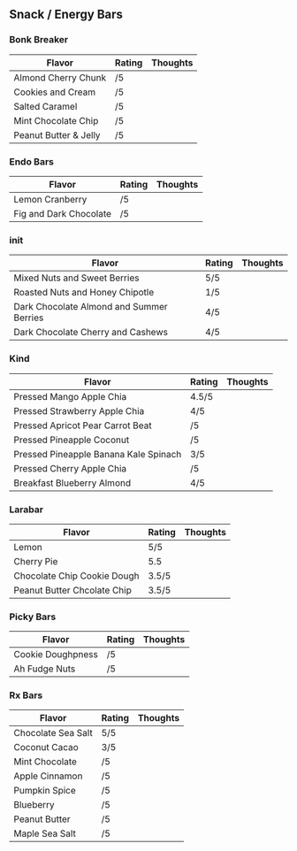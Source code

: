 
## Snack / Energy Bars

### Bonk Breaker

| Flavor | Rating | Thoughts |
|--------|--------|----------|
| Almond Cherry Chunk | /5 | | 
| Cookies and Cream | /5 | |
| Salted Caramel | /5 | |
| Mint Chocolate Chip | /5 | | 
| Peanut Butter & Jelly | /5 | |


### Endo Bars

| Flavor | Rating | Thoughts |
|--------|--------|----------|
| Lemon Cranberry | /5 | |
| Fig and Dark Chocolate | /5 | | 

### init

| Flavor | Rating | Thoughts |
|--------|--------|----------|
| Mixed Nuts and Sweet Berries | 5/5 | |
| Roasted Nuts and Honey Chipotle | 1/5 | |
| Dark Chocolate Almond and Summer Berries | 4/5 | |
| Dark Chocolate Cherry and Cashews | 4/5 | |

### Kind

| Flavor | Rating | Thoughts |
|--------|--------|----------|
| Pressed Mango Apple Chia | 4.5/5 | |
| Pressed Strawberry Apple Chia | 4/5 | |
| Pressed Apricot Pear Carrot Beat | /5 | | 
| Pressed Pineapple Coconut | /5 | |
| Pressed Pineapple Banana Kale Spinach | 3/5 | |
| Pressed Cherry Apple Chia | /5 | |
| Breakfast Blueberry Almond | 4/5 | | 

### Larabar

| Flavor | Rating | Thoughts |
|--------|--------|----------|
| Lemon | 5/5   | |
| Cherry Pie | 5.5   | |
| Chocolate Chip Cookie Dough | 3.5/5 | |
| Peanut Butter Chcolate Chip | 3.5/5 | |

### Picky Bars

| Flavor | Rating | Thoughts |
|--------|--------|----------|
| Cookie Doughpness | /5 | |
| Ah Fudge Nuts | /5 | |

### Rx Bars

| Flavor | Rating | Thoughts |
|--------|--------|----------|
| Chocolate Sea Salt | 5/5 | |
| Coconut Cacao | 3/5 | |
| Mint Chocolate | /5 | |
| Apple Cinnamon | /5 | |
| Pumpkin Spice | /5 | |
| Blueberry | /5 | |
| Peanut Butter | /5 | |
| Maple Sea Salt | /5 | |
